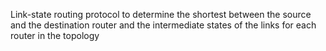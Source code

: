 Link-state routing protocol to determine the shortest 
between the source and the destination router and the intermediate states of the links for each router in the topology
